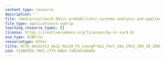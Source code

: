```yaml
---
content_type: resource
description: ''
file: /media/courses/6-041sc-probabilistic-systems-analysis-and-applied-probability-fall-2013/f228658478d1cff58de47a01b3c660de_MIT6_041SCF13_No32_Rec20_P2_ConvgProb1_Part_28a_29to_28d_29_300k.srt
file_type: application/x-subrip
learning_resource_types: []
license: https://creativecommons.org/licenses/by-nc-sa/4.0/
ocw_type: OCWFile
resourcetype: Other
title: MIT6_041SCF13_No32_Rec20_P2_ConvgProb1_Part_28a_29to_28d_29_300k.srt
uid: f2286584-78d1-cff5-8de4-7a01b3c660de
---
```

